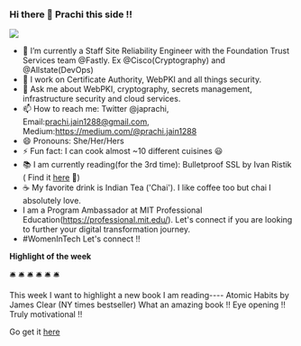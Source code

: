 ### Hi there 👋 Prachi this side !!

<img src='https://avataaars.io/?avatarStyle=Circle&topType=LongHairStraightStrand&accessoriesType=Prescription01&hairColor=Black&facialHairType=Blank&clotheType=BlazerShirt&eyeType=Side&eyebrowType=DefaultNatural&mouthType=Default&skinColor=Light'
/>

- 🔭 I’m currently a Staff Site Reliability Engineer with the Foundation Trust Services team @Fastly. Ex @Cisco(Cryptography) and @Allstate(DevOps)
- 👯 I work on Certificate Authority, WebPKI and all things security.
- 💬 Ask me about WebPKI, cryptography, secrets management, infrastructure security and cloud services.
- 📫 How to reach me: Twitter @japrachi, Email:prachi.jain1288@gmail.com, Medium:https://medium.com/@prachi.jain1288
- 😄 Pronouns: She/Her/Hers
- ⚡ Fun fact: I can cook almost ~10 different cuisines :smiley:
- 📚 I am currently reading(for the 3rd time): Bulletproof SSL by Ivan Ristik ( Find it [here](https://www.feistyduck.com/books/bulletproof-tls-and-pki/) 🙂)
- ☕️ My favorite drink is Indian Tea ('Chai'). I like coffee too but chai I absolutely love.
- I am a Program Ambassador at MIT Professional Education(https://professional.mit.edu/). Let's connect if you are looking to further your digital transformation journey.
- #WomenInTech Let's connect !!

**Highlight of the week**

:bellhop_bell: :bellhop_bell: :bellhop_bell: :bellhop_bell: :bellhop_bell: :bellhop_bell:

This week I want to highlight a new book I am reading---- Atomic Habits by James Clear (NY times bestseller)
What an amazing book !! Eye opening !! Truly motivational !!

Go get it [here](https://www.amazon.com/Atomic-Habits-Proven-Build-Break/dp/0735211299/ref=tmm_hrd_swatch_0?_encoding=UTF8&qid=1643857975&sr=8-1)

